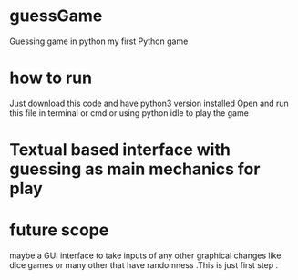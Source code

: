 # guessGame
Guessing game in python my first Python game

# how to run
Just download this code and have python3 version installed 
Open and run this file in terminal or cmd or using python idle to play the game 

# Textual based interface with guessing as main mechanics for play

# future scope 
maybe a GUI interface to take inputs of any other graphical changes like dice games or many other that have randomness .This is just first step .
